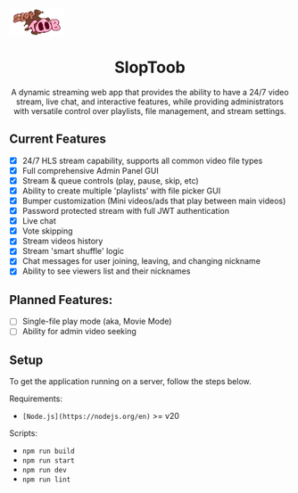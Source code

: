 <img align="center" height="50px" src="/public/logo-alt.png" />
<h1 align="center">SlopToob</h1>
<p align="center">A dynamic streaming web app that provides the ability to have a 24/7 video stream, live chat, and interactive features, while providing administrators with versatile control over playlists, file management, and stream settings.</p>

## Current Features

- [x] 24/7 HLS stream capability, supports all common video file types
- [x] Full comprehensive Admin Panel GUI
- [x] Stream & queue controls (play, pause, skip, etc)
- [x] Ability to create multiple 'playlists' with file picker GUI
- [x] Bumper customization (Mini videos/ads that play between main videos)
- [x] Password protected stream with full JWT authentication
- [x] Live chat
- [x] Vote skipping
- [x] Stream videos history
- [x] Stream 'smart shuffle' logic
- [x] Chat messages for user joining, leaving, and changing nickname
- [x] Ability to see viewers list and their nicknames

## Planned Features:

- [ ] Single-file play mode (aka, Movie Mode)
- [ ] Ability for admin video seeking

## Setup

To get the application running on a server, follow the steps below.

Requirements:

- `[Node.js](https://nodejs.org/en)` >= v20

Scripts:

- `npm run build`
- `npm run start`
- `npm run dev`
- `npm run lint`

